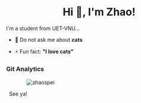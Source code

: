 <h1 align="center">Hi 👋, I'm Zhao!</h1>

I'm a student from UET-VNU...

- 💬 Do not ask me about **cats**

- ⚡ Fun fact: **"I love cats"**

### Git Analytics

<p> &nbsp;&nbsp;&nbsp;&nbsp;&nbsp;&nbsp;&nbsp;&nbsp;&nbsp;&nbsp;&nbsp;&nbsp;&nbsp;&nbsp;<img align="center" src="https://github-readme-stats.vercel.app/api/top-langs?username=zhaospei&show_icons=true&locale=en&layout=compact" alt="zhaospei" /></p>


&nbsp;&nbsp;See ya!

